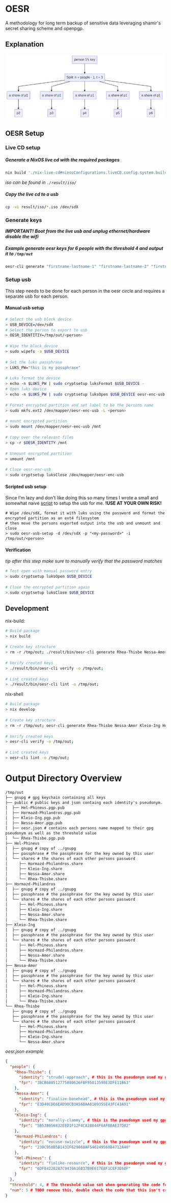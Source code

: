 # OESR

A methodology for long term backup of sensitive data leveraging shamir's secret sharing scheme and openpgp.

## Explanation

![graph-1](./media/ssss-split-graph.png)

## OESR Setup

### Live CD setup

##### Generate a NixOS live cd with the required packages
```sh
nix build './nix-live-cd#nixosConfigurations.liveCD.config.system.build.isoImage' 
```
_iso can be found in `./result/iso/`_ 

##### Copy the live cd to a usb
```sh
cp -vi result/iso/*.iso /dev/sdX
```

### Generate keys

***IMPORTANT! Boot from the live usb and unplug ethernet/hardware disable the wifi***

##### Example generate oesr keys for 6 people with the threshold 4 and output it to `/tmp/out`
```sh
oesr-cli generate "firstname-lastname-1" "firstname-lastname-2" "firstname-lastname-3" "firstname-lastname-4" "firstname-lastname-5" "firstname-lastname-6" -t 4 -o /tmp/out
```

### Setup usb

This step needs to be done for each person in the oesr circle and requires a separate usb for each person.

#### Manual usb setup

```sh
# Select the usb block device
> USB_DEVICE=/dev/sdX
# Select the person to export to usb
> OESR_IDENTITIY=/tmp/out/<person>

# Wipe the block_device
> sudo wipefs -a $USB_DEVICE

# Set the luks passphrase
> LUKS_PW="this is my passphrase"

# Luks format the device
> echo -n $LUKS_PW | sudo cryptsetup luksFormat $USB_DEVICE -
# Open luks device
> echo -n $LUKS_PW | sudo cryptsetup luksOpen $USB_DEVICE oesr-enc-usb -

# Format encrypted partition and set label to be the persons name
> sudo mkfs.ext2 /dev/mapper/oesr-enc-usb -L <person>

# mount encrypted partition
> sudo mount /dev/mapper/oesr-enc-usb /mnt

# Copy over the relevant files
> cp -r $OESR_IDENTITY /mnt

# Unmount encrypted partition
> umount /mnt

# Close oesr-enc-usb
> sudo cryptsetup luksClose /dev/mapper/oesr-enc-usb

```

#### Scripted usb setup
Since I'm lazy and don't like doing this so many times I wrote a small and somewhat naive [script](./oesr_usb_setup.py) to setup the usb for me. **!USE AT YOUR OWN RISK!**
```
# Wipe /dev/sdX, format it with luks using the password and format the encrypted partition as an ext4 filesystem
# then move the persons exported output into the usb and unmount and close
> sudo oesr-usb-setup -d /dev/sdX -p "<my-password>" -i /tmp/out/<person>
```

#### Verification
_tip after this step make sure to manually verify that the password matches_

```sh
# Test open with manual password entry
> sudo cryptsetup luksOpen $USB_DEVICE

# Close the encrypted partition again
> sudo cryptsetup luksClose $USB_DEVICE
```

## Development

nix-build:
```sh
# Build package
> nix build

# Create key structure
> rm -r /tmp/out; ./result/bin/oesr-cli generate Rhea-Thisbe Nessa-Amor Kleio-Ing Hormazd-Philandros Hel-Phineus -t 4 -o /tmp/out;

# Verify created keys
> ./result/bin/oesr-cli verify -o /tmp/out;

# Lint created keys
> ./result/bin/oesr-cli lint -o /tmp/out;
```

nix-shell
```sh
# Build package
> nix develop

# Create key structure
> rm -r /tmp/out; oesr-cli generate Rhea-Thisbe Nessa-Amor Kleio-Ing Hormazd-Philandros Hel-Phineus -t 4 -o /tmp/out;

# Verify created keys
> oesr-cli verify -o /tmp/out;

# Lint created keys
> oesr-cli lint -o /tmp/out;
```

# Output Directory Overview

```
/tmp/out
├── gnupg # gpg keychain containing all keys
├── public # public keys and json containg each identity's pseudonym.
│  ├── Hel-Phineus.pgp.pub
│  ├── Hormazd-Philandros.pgp.pub
│  ├── Kleio-Ing.pgp.pub
│  ├── Nessa-Amor.pgp.pub
│  ├── oesr.json # contains each persons name mapped to their gpg pseudonym as well as the threshold value
│  └── Rhea-Thisbe.pgp.pub
├── Hel-Phineus
│  ├── gnupg # copy of ../gnupg
│  ├── passphrase # the passphrase for the key owned by this user
│  └── shares # the shares of each other persons password
│     ├── Hormazd-Philandros.share
│     ├── Kleio-Ing.share
│     ├── Nessa-Amor.share
│     └── Rhea-Thisbe.share
├── Hormazd-Philandros
│  ├── gnupg # copy of ../gnupg
│  ├── passphrase # the passphrase for the key owned by this user
│  └── shares # the shares of each other persons password
│     ├── Hel-Phineus.share
│     ├── Kleio-Ing.share
│     ├── Nessa-Amor.share
│     └── Rhea-Thisbe.share
├── Kleio-Ing
│  ├── gnupg # copy of ../gnupg
│  ├── passphrase # the passphrase for the key owned by this user
│  └── shares # the shares of each other persons password
│     ├── Hel-Phineus.share
│     ├── Hormazd-Philandros.share
│     ├── Nessa-Amor.share
│     └── Rhea-Thisbe.share
├── Nessa-Amor
│  ├── gnupg # copy of ../gnupg
│  ├── passphrase # the passphrase for the key owned by this user
│  └── shares # the shares of each other persons password
│     ├── Hel-Phineus.share
│     ├── Hormazd-Philandros.share
│     ├── Kleio-Ing.share
│     └── Rhea-Thisbe.share
└── Rhea-Thisbe
   ├── gnupg # copy of ../gnupg
   ├── passphrase # the passphrase for the key owned by this user
   └── shares # the shares of each other persons password
      ├── Hel-Phineus.share
      ├── Hormazd-Philandros.share
      ├── Kleio-Ing.share
      └── Nessa-Amor.share
```

_oesr.json example_
```json
{
  "people": {
    "Rhea-Thisbe": {
      "identity": "strudel-approach", # this is the pseudonym used my gpg
      "fpr": "3BCB608512775880626FBF95013598E3DFE11B63"
    },
    "Nessa-Amor": {
      "identity": "finalize-bonehead", # this is the pseudonym used my gpg
      "fpr": "E3D40CDE6EAD90CB3A56BAA8109355E43FC43A91"
    },
    "Kleio-Ing": {
      "identity": "morally-clammy", # this is the pseudonym used my gpg
      "fpr": "5B538056832EED1F12F4CA28844F6AF0DAE37D02"
    },
    "Hormazd-Philandros": {
      "identity": "excuse-swizzle", # this is the pseudonym used my gpg
      "fpr": "230C950B5B1431F629868AF546249560B4712A40"
    },
    "Hel-Phineus": {
      "identity": "finlike-resource", # this is the pseudonym used my gpg
      "fpr": "6DF84228287C9439A16837B9E617E8F1CEF3E60F"
    }
  },
  "threshold": 4, # The threshold value set when generating the code for the first time.
  "num": 5 # TODO remove this, double check the code that this isn't created anymore
}
```

